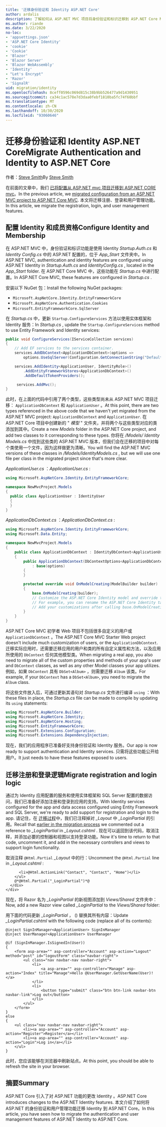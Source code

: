 ```yaml
---
title: '迁移身份验证和 Identity ASP.NET Core'
author: ardalis
description: 了解如何从 ASP.NET MVC 项目将身份验证和标识迁移到 ASP.NET Core MVC 项目。
ms.author: riande
ms.date: 3/22/2020
no-loc:
- 'appsettings.json'
- 'ASP.NET Core Identity'
- 'cookie'
- 'Cookie'
- 'Blazor'
- 'Blazor Server'
- 'Blazor WebAssembly'
- 'Identity'
- "Let's Encrypt"
- 'Razor'
- 'SignalR'
uid: migration/identity
ms.openlocfilehash: 8ceff0596c069d815c38b9bb526477a9d1430951
ms.sourcegitcommit: ca34c1ac578e7d3daa0febf1810ba5fc74f60bbf
ms.translationtype: MT
ms.contentlocale: zh-CN
ms.lasthandoff: 10/30/2020
ms.locfileid: "93060646"
---
```

# <a name="migrate-authentication-and-no-locidentity-to-aspnet-core"></a><span data-ttu-id="37739-103">迁移身份验证和 Identity ASP.NET Core</span><span class="sxs-lookup"><span data-stu-id="37739-103">Migrate Authentication and Identity to ASP.NET Core</span></span>

<span data-ttu-id="37739-104">作者：[Steve Smith](https://ardalis.com/)</span><span class="sxs-lookup"><span data-stu-id="37739-104">By [Steve Smith](https://ardalis.com/)</span></span>

<span data-ttu-id="37739-105">在前面的文章中，我们 [已将配置从 ASP.NET mvc 项目迁移到 ASP.NET CORE mvc](xref:migration/configuration)。</span><span class="sxs-lookup"><span data-stu-id="37739-105">In the previous article, we [migrated configuration from an ASP.NET MVC project to ASP.NET Core MVC](xref:migration/configuration).</span></span> <span data-ttu-id="37739-106">本文将迁移注册、登录和用户管理功能。</span><span class="sxs-lookup"><span data-stu-id="37739-106">In this article, we migrate the registration, login, and user management features.</span></span>

## <a name="configure-no-locidentity-and-membership"></a><span data-ttu-id="37739-107">配置 Identity 和成员资格</span><span class="sxs-lookup"><span data-stu-id="37739-107">Configure Identity and Membership</span></span>

<span data-ttu-id="37739-108">在 ASP.NET MVC 中，身份验证和标识功能是使用 Identity *Startup.Auth.cs* 和 *Identity Config.cs* 中的 ASP.NET 配置的，位于 *App_Start* 文件夹中。</span><span class="sxs-lookup"><span data-stu-id="37739-108">In ASP.NET MVC, authentication and identity features are configured using ASP.NET Identity in *Startup.Auth.cs* and *IdentityConfig.cs* , located in the *App_Start* folder.</span></span> <span data-ttu-id="37739-109">在 ASP.NET Core MVC 中，这些功能在 *Startup.cs* 中进行配置。</span><span class="sxs-lookup"><span data-stu-id="37739-109">In ASP.NET Core MVC, these features are configured in *Startup.cs* .</span></span>

<span data-ttu-id="37739-110">安装以下 NuGet 包：</span><span class="sxs-lookup"><span data-stu-id="37739-110">Install the following NuGet packages:</span></span>

* `Microsoft.AspNetCore.Identity.EntityFrameworkCore`
* `Microsoft.AspNetCore.Authentication.Cookies`
* `Microsoft.EntityFrameworkCore.SqlServer`

<span data-ttu-id="37739-111">在 *Startup.cs* 中，更新 `Startup.ConfigureServices` 方法以使用实体框架和 Identity 服务：</span><span class="sxs-lookup"><span data-stu-id="37739-111">In *Startup.cs* , update the `Startup.ConfigureServices` method to use Entity Framework and Identity services:</span></span>

```csharp
public void ConfigureServices(IServiceCollection services)
{
    // Add EF services to the services container.
    services.AddDbContext<ApplicationDbContext>(options =>
        options.UseSqlServer(Configuration.GetConnectionString("DefaultConnection")));

    services.AddIdentity<ApplicationUser, IdentityRole>()
        .AddEntityFrameworkStores<ApplicationDbContext>()
        .AddDefaultTokenProviders();

     services.AddMvc();
}
```

<span data-ttu-id="37739-112">此时，在上面的代码中引用了两个类型，这些类型尚未从 ASP.NET MVC 项目迁移： `ApplicationDbContext` 和 `ApplicationUser` 。</span><span class="sxs-lookup"><span data-stu-id="37739-112">At this point, there are two types referenced in the above code that we haven't yet migrated from the ASP.NET MVC project: `ApplicationDbContext` and `ApplicationUser`.</span></span> <span data-ttu-id="37739-113">在 ASP.NET Core 项目中创建新的 " *模型* " 文件夹，并将两个与这些类型对应的类添加到其中。</span><span class="sxs-lookup"><span data-stu-id="37739-113">Create a new *Models* folder in the ASP.NET Core project, and add two classes to it corresponding to these types.</span></span> <span data-ttu-id="37739-114">你将在 */Models/ Identity Models.cs* 中找到这些类的 ASP.NET MVC 版本，但我们会在迁移的项目中对每个类使用一个文件，因为这样做更为清晰。</span><span class="sxs-lookup"><span data-stu-id="37739-114">You will find the ASP.NET MVC versions of these classes in */Models/IdentityModels.cs* , but we will use one file per class in the migrated project since that's more clear.</span></span>

<span data-ttu-id="37739-115">*ApplicationUser.cs* ：</span><span class="sxs-lookup"><span data-stu-id="37739-115">*ApplicationUser.cs* :</span></span>

```csharp
using Microsoft.AspNetCore.Identity.EntityFrameworkCore;

namespace NewMvcProject.Models
{
  public class ApplicationUser : IdentityUser
  {
  }
}
```

<span data-ttu-id="37739-116">*ApplicationDbContext.cs* ：</span><span class="sxs-lookup"><span data-stu-id="37739-116">*ApplicationDbContext.cs* :</span></span>

```csharp
using Microsoft.AspNetCore.Identity.EntityFrameworkCore;
using Microsoft.Data.Entity;

namespace NewMvcProject.Models
{
    public class ApplicationDbContext : IdentityDbContext<ApplicationUser>
    {
        public ApplicationDbContext(DbContextOptions<ApplicationDbContext> options)
            : base(options)
        {
        }

        protected override void OnModelCreating(ModelBuilder builder)
        {
            base.OnModelCreating(builder);
            // Customize the ASP.NET Core Identity model and override the defaults if needed.
            // For example, you can rename the ASP.NET Core Identity table names and more.
            // Add your customizations after calling base.OnModelCreating(builder);
        }
    }
}
```

<span data-ttu-id="37739-117">ASP.NET Core MVC 初学者 Web 项目不包括很多自定义的用户或 `ApplicationDbContext` 。</span><span class="sxs-lookup"><span data-stu-id="37739-117">The ASP.NET Core MVC Starter Web project doesn't include much customization of users, or the `ApplicationDbContext`.</span></span> <span data-ttu-id="37739-118">迁移实际应用时，还需要迁移应用的用户和类的所有自定义属性和方法，以及应用所使用的 `DbContext` 任何其他模型类。</span><span class="sxs-lookup"><span data-stu-id="37739-118">When migrating a real app, you also need to migrate all of the custom properties and methods of your app's user and `DbContext` classes, as well as any other Model classes your app utilizes.</span></span> <span data-ttu-id="37739-119">例如，如果 `DbContext` 具有 `DbSet<Album>` ，则需要迁移 `Album` 该类。</span><span class="sxs-lookup"><span data-stu-id="37739-119">For example, if your `DbContext` has a `DbSet<Album>`, you need to migrate the `Album` class.</span></span>

<span data-ttu-id="37739-120">将这些文件放入后，可通过更新其语句对 *Startup.cs* 文件进行编译 `using` ：</span><span class="sxs-lookup"><span data-stu-id="37739-120">With these files in place, the *Startup.cs* file can be made to compile by updating its `using` statements:</span></span>

```csharp
using Microsoft.AspNetCore.Builder;
using Microsoft.AspNetCore.Identity;
using Microsoft.AspNetCore.Hosting;
using Microsoft.EntityFrameworkCore;
using Microsoft.Extensions.Configuration;
using Microsoft.Extensions.DependencyInjection;
```

<span data-ttu-id="37739-121">现在，我们的应用程序已准备好支持身份验证和 Identity 服务。</span><span class="sxs-lookup"><span data-stu-id="37739-121">Our app is now ready to support authentication and Identity services.</span></span> <span data-ttu-id="37739-122">只需将这些功能公开给用户。</span><span class="sxs-lookup"><span data-stu-id="37739-122">It just needs to have these features exposed to users.</span></span>

## <a name="migrate-registration-and-login-logic"></a><span data-ttu-id="37739-123">迁移注册和登录逻辑</span><span class="sxs-lookup"><span data-stu-id="37739-123">Migrate registration and login logic</span></span>

<span data-ttu-id="37739-124">通过为 Identity 应用配置的服务和使用实体框架和 SQL Server 配置的数据访问，我们已准备好添加注册和登录到应用的支持。</span><span class="sxs-lookup"><span data-stu-id="37739-124">With Identity services configured for the app and data access configured using Entity Framework and SQL Server, we're ready to add support for registration and login to the app.</span></span> <span data-ttu-id="37739-125">请记住，在 [迁移过程](xref:migration/mvc#migrate-the-layout-file)中，我们已注释掉对 *_Layout* 中 *_LoginPartial* 的引用。</span><span class="sxs-lookup"><span data-stu-id="37739-125">Recall that [earlier in the migration process](xref:migration/mvc#migrate-the-layout-file) we commented out a reference to *_LoginPartial* in *_Layout.cshtml* .</span></span> <span data-ttu-id="37739-126">现在可以返回到该代码，取消注释，并添加必要的控制器和视图以支持登录功能。</span><span class="sxs-lookup"><span data-stu-id="37739-126">Now it's time to return to that code, uncomment it, and add in the necessary controllers and views to support login functionality.</span></span>

<span data-ttu-id="37739-127">取消注释 `@Html.Partial` *_Layout* 中的行：</span><span class="sxs-lookup"><span data-stu-id="37739-127">Uncomment the `@Html.Partial` line in *_Layout.cshtml* :</span></span>

```cshtml
      <li>@Html.ActionLink("Contact", "Contact", "Home")</li>
    </ul>
    @*@Html.Partial("_LoginPartial")*@
  </div>
</div>
```

<span data-ttu-id="37739-128">现在，将 Razor 名为 *_LoginPartial* 的新视图添加到 *Views/Shared* 文件夹中：</span><span class="sxs-lookup"><span data-stu-id="37739-128">Now, add a new Razor view called *_LoginPartial* to the *Views/Shared* folder:</span></span>

<span data-ttu-id="37739-129">用下面的代码更新 *_LoginPartial* ， () 替换其所有内容：</span><span class="sxs-lookup"><span data-stu-id="37739-129">Update *_LoginPartial.cshtml* with the following code (replace all of its contents):</span></span>

```cshtml
@inject SignInManager<ApplicationUser> SignInManager
@inject UserManager<ApplicationUser> UserManager

@if (SignInManager.IsSignedIn(User))
{
    <form asp-area="" asp-controller="Account" asp-action="Logout" method="post" id="logoutForm" class="navbar-right">
        <ul class="nav navbar-nav navbar-right">
            <li>
                <a asp-area="" asp-controller="Manage" asp-action="Index" title="Manage">Hello @UserManager.GetUserName(User)!</a>
            </li>
            <li>
                <button type="submit" class="btn btn-link navbar-btn navbar-link">Log out</button>
            </li>
        </ul>
    </form>
}
else
{
    <ul class="nav navbar-nav navbar-right">
        <li><a asp-area="" asp-controller="Account" asp-action="Register">Register</a></li>
        <li><a asp-area="" asp-controller="Account" asp-action="Login">Log in</a></li>
    </ul>
}
```

<span data-ttu-id="37739-130">此时，您应该能够在浏览器中刷新站点。</span><span class="sxs-lookup"><span data-stu-id="37739-130">At this point, you should be able to refresh the site in your browser.</span></span>

## <a name="summary"></a><span data-ttu-id="37739-131">摘要</span><span class="sxs-lookup"><span data-stu-id="37739-131">Summary</span></span>

<span data-ttu-id="37739-132">ASP.NET Core 引入了对 ASP.NET 功能的更改 Identity 。</span><span class="sxs-lookup"><span data-stu-id="37739-132">ASP.NET Core introduces changes to the ASP.NET Identity features.</span></span> <span data-ttu-id="37739-133">本文介绍了如何将 ASP.NET 的身份验证和用户管理功能迁移 Identity 到 ASP.NET Core。</span><span class="sxs-lookup"><span data-stu-id="37739-133">In this article, you have seen how to migrate the authentication and user management features of ASP.NET Identity to ASP.NET Core.</span></span>
